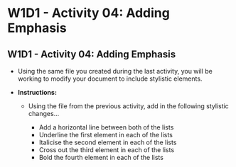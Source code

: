 # W1D1 - Activity 04: Adding Emphasis

## W1D1 - Activity 04: Adding Emphasis

* Using the same file you created during the last activity, you will be working to modify your document to include stylistic elements.

* **Instructions:**

    * Using the file from the previous activity, add in the following stylistic changes...

        * Add a horizontal line between both of the lists
        * Underline the first element in each of the lists
        * Italicise the second element in each of the lists
        * Cross out the third element in each of the lists
        * Bold the fourth element in each of the lists   